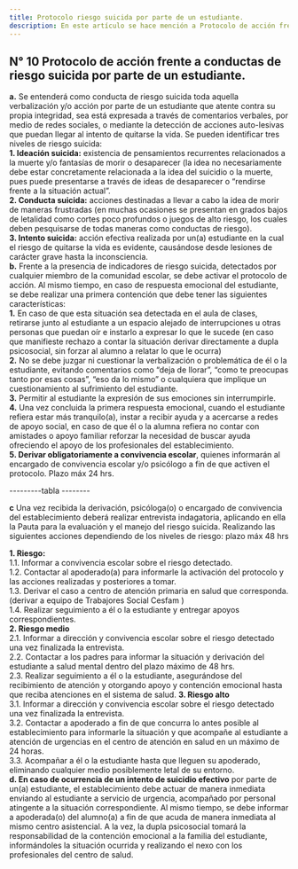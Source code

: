 ```yaml
---
title: Protocolo riesgo suicida por parte de un estudiante.
description: En este artículo se hace mención a Protocolo de acción frente a conductas de riesgo suicida por parte de un estudiante.
---
```

## N° 10 Protocolo de acción frente a conductas de riesgo suicida por parte de un estudiante.  
**a.** Se entenderá como conducta de riesgo suicida toda aquella verbalización y/o acción por parte de un estudiante que atente contra su propia integridad, sea está expresada a través de comentarios verbales, por medio de redes sociales, o mediante la detección de acciones auto-lesivas que puedan llegar al intento de quitarse la vida. Se pueden identificar tres niveles de riesgo suicida:  
**1. Ideación suicida:** existencia de pensamientos recurrentes relacionados a la muerte y/o fantasías de morir o desaparecer (la idea no necesariamente debe estar concretamente relacionada a la idea del suicidio o la muerte, pues puede presentarse a través de ideas de desaparecer o “rendirse frente a la situación actual”.  
**2. Conducta suicida:** acciones destinadas a llevar a cabo la idea de morir de maneras frustradas (en muchas ocasiones se presentan en grados bajos de letalidad como cortes poco profundos o juegos de alto riesgo, los cuales deben pesquisarse de todas maneras como conductas de riesgo).  
**3. Intento suicida:** acción efectiva realizada por un(a) estudiante en la cual el riesgo de quitarse la vida es evidente, causándose desde lesiones de carácter grave hasta la inconsciencia.  
**b.** Frente a la presencia de indicadores de riesgo suicida, detectados por cualquier miembro de la comunidad escolar, se debe activar el protocolo de acción. Al mismo tiempo, en caso de respuesta emocional del estudiante, se debe realizar una primera contención que debe tener las siguientes características:  
**1.** En caso de que esta situación sea detectada en el aula de clases, retirarse junto al estudiante a un espacio alejado de interrupciones u otras personas que puedan oír e instarlo a expresar lo que le sucede (en caso que manifieste rechazo a contar la situación derivar directamente a dupla psicosocial, sin forzar al alumno a relatar lo que le ocurra)  
**2.** No se debe juzgar ni cuestionar la verbalización o problemática de él o la estudiante, evitando comentarios como “deja de llorar”, “como te preocupas tanto por esas cosas”, “eso da lo mismo” o cualquiera que implique un cuestionamiento al sufrimiento del estudiante.  
**3.** Permitir al estudiante la expresión de sus emociones sin interrumpirle.  
**4.** Una vez concluida la primera respuesta emocional, cuando el estudiante refiera estar más tranquilo(a), instar a recibir ayuda y a acercarse a redes de apoyo social, en caso de que él o la alumna refiera no contar con amistades o apoyo familiar reforzar la necesidad de buscar ayuda ofreciendo el apoyo de los profesionales del establecimiento.  
**5. Derivar obligatoriamente a convivencia escolar**, quienes informarán al encargado de convivencia escolar y/o psicólogo a fin de que activen el protocolo. Plazo máx 24 hrs.

---------tabla --------

**c** Una vez recibida la derivación, psicóloga(o) o encargado de convivencia del establecimiento deberá realizar entrevista indagatoria, aplicando en ella la Pauta para la evaluación y el manejo del riesgo suicida. Realizando las siguientes acciones dependiendo de los niveles de riesgo: plazo máx 48 hrs 

**1. Riesgo:**  
1.1. Informar a convivencia escolar sobre el riesgo detectado.  
1.2. Contactar al apoderado(a) para informarle la activación del protocolo y las acciones realizadas y posteriores a tomar.  
1.3. Derivar el caso a centro de atención primaria en salud que corresponda. (derivar a equipo de Trabajores Social Cesfam )  
1.4. Realizar seguimiento a él o la estudiante y entregar apoyos correspondientes.  
**2. Riesgo medio**  
2.1. Informar a dirección y convivencia escolar sobre el riesgo detectado una vez finalizada la entrevista.  
2.2. Contactar a los padres para informar la situación y derivación del estudiante a salud mental dentro del plazo máximo de 48 hrs.  
2.3. Realizar seguimiento a él o la estudiante, asegurándose del recibimiento de atención y otorgando apoyo y contención emocional hasta que reciba atenciones en el sistema de salud. 
**3. Riesgo alto**  
3.1. Informar a dirección y convivencia escolar sobre el riesgo detectado una vez finalizada la entrevista.  
3.2. Contactar a apoderado a fin de que concurra lo antes posible al establecimiento para informarle la situación y que acompañe al estudiante a atención de urgencias en el centro de atención en salud en un máximo de 24 horas.  
3.3. Acompañar a él o la estudiante hasta que lleguen su apoderado, eliminando cualquier medio posiblemente letal de su entorno.  
**d. En caso de ocurrencia de un intento de suicidio efectivo** por parte de un(a) estudiante, el establecimiento debe actuar de manera inmediata enviando al estudiante a servicio de urgencia, acompañado por personal atingente a la situación correspondiente. Al mismo tiempo, se debe informar a apoderada(o) del alumno(a) a fin de que acuda de manera inmediata al mismo centro asistencial. A la vez, la dupla psicosocial tomará la responsabilidad de la contención emocional a la familia del estudiante, informándoles la situación ocurrida y realizando el nexo con los profesionales del centro de salud.